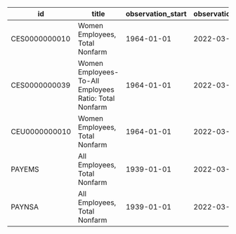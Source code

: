 | id            | title                                                 | observation_start   | observation_end   |
|---------------|-------------------------------------------------------|---------------------|-------------------|
| CES0000000010 | Women Employees, Total Nonfarm                        | 1964-01-01          | 2022-03-01        |
| CES0000000039 | Women Employees-To-All Employees Ratio: Total Nonfarm | 1964-01-01          | 2022-03-01        |
| CEU0000000010 | Women Employees, Total Nonfarm                        | 1964-01-01          | 2022-03-01        |
| PAYEMS        | All Employees, Total Nonfarm                          | 1939-01-01          | 2022-03-01        |
| PAYNSA        | All Employees, Total Nonfarm                          | 1939-01-01          | 2022-03-01        |